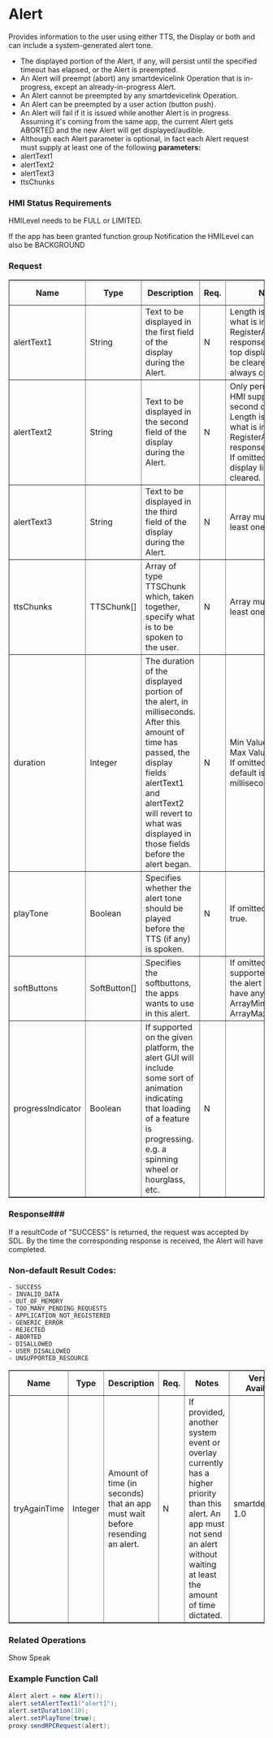 # Alert

Provides information to the user using either TTS, the Display or both and can include a system-generated alert tone.

  - The displayed portion of the Alert, if any, will persist until the specified timeout has elapsed, or the Alert is preempted.
  - An Alert will preempt (abort) any smartdevicelink Operation that is in-progress, except an already-in-progress Alert.
  - An Alert cannot be preempted by any smartdevicelink Operation.
  - An Alert can be preempted by a user action (button push).
  - An Alert will fail if it is issued while another Alert is in progress. Assuming it's coming from the same app, the current Alert gets ABORTED and the new Alert will get displayed/audible.
 - Although each Alert parameter is optional, in fact each Alert request must supply at least one of the following **parameters:**
 - alertText1
- alertText2
- alertText3
-	ttsChunks

### HMI Status Requirements ###

HMILevel needs to be FULL or LIMITED.

If the app has been granted function group Notification the HMILevel can also be BACKGROUND
### Request ###
<table border="1" rules="all">
  		<tr>
  			<th>Name</th>
 			<th>Type</th>
 			<th>Description</th>
                 <th> Req.</th>
  			<th>Notes</th>
  			<th>Version Available</th>
 		</tr>
 		<tr>
  			<td>alertText1</td>
  			<td>String</td>
 			<td>Text to be displayed in the first field of the display during the Alert. </td>
                  <td>N</td>
 			<td> Length is limited to what is indicated in RegisterAppInterface response. If omitted, top display line will be cleared. Text is always centered</td>
  			<td>SmartDeviceLink 1.0</td>
  		</tr>
 		<tr>
  			<td>alertText2</td>
  			<td>String</td>
  			<td>Text to be displayed in the second field of the display during the Alert. </td>
                  <td>N</td>
  			<td> Only permitted if HMI supports a second display line.<br>	Length is limited to what is indicated in RegisterAppInterface response. <br>	If omitted, second display line will be cleared.  </td>
  			<td>SmartDeviceLink 1.0</td>
  		</tr>
  		<tr>
  			<td>alertText3</td>
  			<td>String</td>
  			<td>Text to be displayed in the third field of the display during the Alert.</td>
                  <td>N</td>
  			<td>Array must have a least one element. </td>
  			<td>SmartDeviceLink 1.0</td>
		</tr>
  		<tr>
  			<td>ttsChunks</td>
  			<td>TTSChunk[]</td>
  			<td>Array of type TTSChunk which, taken together, specify what is to be spoken to the user.</td>
                  <td>N</td>
  			<td>Array must have a least one element. </td>
  			<td>SmartDeviceLink 1.0</td>
  		</tr>
  		<tr>
  			<td>duration</td>
  			<td>Integer</td>
  			<td>The duration of the displayed portion of the alert, in milliseconds.<br> After this amount of time has passed, the display fields<br> alertText1 and alertText2 will revert to what was displayed in those fields before the alert began.</td>
                  <td>N</td>
  			<td>Min Value: 3000 <br> Max Value: 10000<br> If omitted, the default is 5000 milliseconds</td>
  			<td>SmartDeviceLink 1.0</td>
  		</tr>
  		<tr>
  			<td>playTone</td>
  			<td>Boolean</td>
  			<td>Specifies whether the alert tone should be played before the TTS (if any) is spoken.</td>
                  <td>N</td>
  			<td>If omitted, default is true.</td>
 			<td>SmartDeviceLink 1.0</td>
  		</tr>
  		<tr>
  			<td>softButtons</td>
  			<td>SoftButton[]</td>
  			<td>Specifies the softbuttons, the apps wants to use in this alert.</td>
                  <td></td>
  			<td>If omitted on supported displays, the alert will not have any SoftButton.<br> ArrayMin: 0<br> ArrayMax: 4</td>
  			<td>SmartDeviceLink 1.0</td>
  		</tr>
  		<tr>
  			<td>progressIndicator</td>
  			<td>Boolean</td>
  			<td>If supported on the given platform, the alert GUI will include some sort of animation indicating that loading of a feature is progressing.  e.g. a spinning wheel or hourglass, etc.</td>
                  <td>N</td>
  			<td></td>
  			<td>SmartDeviceLink 1.0</td>
  		</tr>
   </table>

### Response###

If a resultCode of "SUCCESS" is returned, the request was accepted by SDL. By the time the corresponding response is received, the Alert will have completed.
### Non-default Result Codes: ###
	- SUCCESS
	- INVALID_DATA
	- OUT_OF_MEMORY
	- TOO_MANY_PENDING_REQUESTS
	- APPLICATION_NOT_REGISTERED
	- GENERIC_ERROR  
	- REJECTED
	- ABORTED
	- DISALLOWED
	- USER_DISALLOWED
	- UNSUPPORTED_RESOURCE


   <table border="1" rules="all">
    		<tr>
    			<th>Name</th>
    			<th>Type</th>
    			<th>Description</th>
                    <th> Req.</th>
    			<th>Notes</th>
    			<th>Version Available</th>
    		</tr>
   		<tr>
   			<td>tryAgainTime</td>
    			<td> Integer</td>
    			<td>Amount of time (in seconds) that an app must wait before resending an alert.</td>
                    <td>N</td>
   			<td> If provided, another system event or overlay currently has a higher priority than this alert. An app must not send an alert without waiting at least the amount of time dictated.</td>
    			<td>smartdevicelink 1.0</td>
    		</tr>  
    </table>

### Related Operations ###
Show
Speak

### Example Function Call ###
```java
Alert alert = new Alert();
alert.setAlertText1("alert1");
alert.setDuration(10);
alert.setPlayTone(true);
proxy.sendRPCRequest(alert);
```
